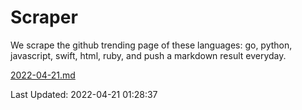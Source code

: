 # Scraper

We scrape the github trending page of these languages: go, python, javascript, swift, html, ruby, and push a markdown result everyday.

[2022-04-21.md](https://github.com/henson/Scraper/blob/master/2022-04-21.md)

Last Updated: 2022-04-21 01:28:37